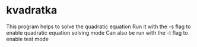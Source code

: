 # kvadratka
This program helps to solve the quadratic equation
Run it with the -s flag to enable quadratic equation solving mode
Can also be run with the -t flag to enable test mode
